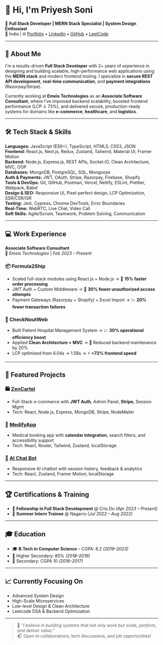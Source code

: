 # 👋 Hi, I'm Priyesh Soni

🚀 **Full Stack Developer | MERN Stack Specialist | System Design Enthusiast**  
📍 India | 🌐 [Portfolio](https://www.crio.do/learn/portfolio/priyesh9792/) • [LinkedIn](https://www.linkedin.com/in/priyesh-soni-6079881a7/) • [GitHub](https://github.com/priyeshsoni1/) • [LeetCode](https://leetcode.com/u/PRIYESHSONI/)

---

## 💼 About Me

I'm a results-driven **Full Stack Developer** with 2+ years of experience in designing and building scalable, high-performance web applications using the **MERN stack** and modern frontend tooling. I specialize in **secure REST API development**, **real-time communication**, and **payment integrations** (Razorpay/Stripe).

Currently working at **Emeis Technologies** as an **Associate Software Consultant**, where I’ve improved backend scalability, boosted frontend performance (LCP ↓ 73%), and delivered secure, production-ready systems for domains like **e-commerce**, **healthcare**, and **logistics**.

---

## 🛠️ Tech Stack & Skills

**Languages:** JavaScript (ES6+), TypeScript, HTML5, CSS3, JSON  
**Frontend:** React.js, Next.js, Redux, Zustand, Tailwind, Material UI, Framer Motion  
**Backend:** Node.js, Express.js, REST APIs, Socket.IO, Clean Architecture, MVC, OOP  
**Databases:** MongoDB, PostgreSQL, SQL, Mongoose  
**Auth & Payments:** JWT, OAuth, Stripe, Razorpay, Firebase, Shopify  
**Tools & DevOps:** Git, GitHub, Postman, Vercel, Netlify, ESLint, Prettier, Webpack, Babel  
**Design & SEO:** Responsive UI, Pixel-perfect design, LCP Optimization, SSR/CSR/ISR  
**Testing:** Jest, Cypress, Chrome DevTools, Error Boundaries  
**Real-Time:** WebRTC, Live Chat, Video Call  
**Soft Skills:** Agile/Scrum, Teamwork, Problem Solving, Communication

---

## 💻 Work Experience

**Associate Software Consultant**  
🧩 *Emeis Technologies* | *Feb 2023 – Present*

### 📦 Formula2Ship
- Scaled full-stack modules using React.js + Node.js → 🚀 **15% faster order processing**
- JWT Auth + Custom Middleware → 🔐 **30% fewer unauthorized access attempts**
- Payment Gateways (Razorpay + Shopify) + Excel Import → 📉 **20% fewer transaction failures**

### 🏥 CheckNoutWeb
- Built Patient Hospital Management System → 📈 **30% operational efficiency boost**
- Applied **Clean Architecture + MVC** → 🔧 Reduced backend maintenance by 20%
- LCP optimized from 6.04s → 1.58s → ⚡ **+73% frontend speed**

---

## 🚀 Featured Projects

### 🛍️ [ZenCartel](https://zencartel-priyesh.vercel.app/)
- Full-Stack e-commerce with **JWT Auth**, Admin Panel, **Stripe**, Session Mgmt  
- Tech: React, Node.js, Express, MongoDB, Stripe, NodeMailer

### 🏥 [MedifyApp](https://medify-app-priyesh.vercel.app/)
- Medical booking app with **calendar integration**, search filters, and accessibility support  
- Tech: React, Router, Tailwind, Zustand, localStorage

### 🤖 [AI Chat Bot](https://aibot-priyesh.vercel.app/)
- Responsive AI chatbot with session history, feedback & analytics  
- Tech: React, Zustand, Framer Motion, localStorage

---

## 🏆 Certifications & Training

- 🔷 **Fellowship in Full Stack Development** @ Crio.Do *(Apr 2023 – Present)*  
- 🔷 **Summer Intern Trainee** @ Nagarro *(Jul 2022 – Aug 2022)*

---

## 🎓 Education

- 🎓 **B.Tech in Computer Science** – CGPA: 8.2 *(2019–2023)*  
- 🏫 Higher Secondary: 85% *(2018–2019)*  
- 🏅 Secondary: CGPA 10 *(2016–2017)*

---

## 📈 Currently Focusing On

- Advanced System Design  
- High-Scale Microservices  
- Low-level Design & Clean Architecture  
- Leetcode DSA & Backend Optimization  


---

> 💬 *“I believe in building systems that not only work but scale, perform, and deliver value.”*  
> 📬 Open to collaborations, tech discussions, and job opportunities!

